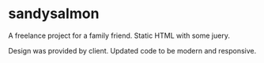 # sandysalmon

A freelance project for a family friend. Static HTML with some juery.

Design was provided by client. Updated code to be modern and responsive.